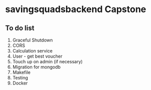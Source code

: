 # savingsquadsbackend Capstone

## To do list
1. Graceful Shutdown
2. CORS
3. Calculation service
4. User - get best voucher 
5. Touch up on admin (if necessary)
6. Migration for mongodb
7. Makefile
8. Testing
9. Docker